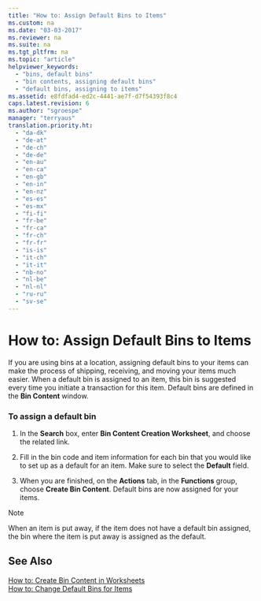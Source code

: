 ```yaml
---
title: "How to: Assign Default Bins to Items"
ms.custom: na
ms.date: "03-03-2017"
ms.reviewer: na
ms.suite: na
ms.tgt_pltfrm: na
ms.topic: "article"
helpviewer_keywords: 
  - "bins, default bins"
  - "bin contents, assigning default bins"
  - "default bins, assigning to items"
ms.assetid: e8fdfad4-ed2c-4441-ae7f-d7f54393f8c4
caps.latest.revision: 6
ms.author: "sgroespe"
manager: "terryaus"
translation.priority.ht: 
  - "da-dk"
  - "de-at"
  - "de-ch"
  - "de-de"
  - "en-au"
  - "en-ca"
  - "en-gb"
  - "en-in"
  - "en-nz"
  - "es-es"
  - "es-mx"
  - "fi-fi"
  - "fr-be"
  - "fr-ca"
  - "fr-ch"
  - "fr-fr"
  - "is-is"
  - "it-ch"
  - "it-it"
  - "nb-no"
  - "nl-be"
  - "nl-nl"
  - "ru-ru"
  - "sv-se"
---
```

# How to: Assign Default Bins to Items
If you are using bins at a location, assigning default bins to your items can make the process of shipping, receiving, and moving your items much easier. When a default bin is assigned to an item, this bin is suggested every time you initiate a transaction for this item. Default bins are defined in the **Bin Content** window.  
  
### To assign a default bin  
  
1.  In the **Search** box, enter **Bin Content Creation Worksheet**, and choose the related link.  
  
2.  Fill in the bin code and item information for each bin that you would like to set up as a default for an item. Make sure to select the **Default** field.  
  
3.  When you are finished, on the **Actions** tab, in the **Functions** group, choose **Create Bin Content**. Default bins are now assigned for your items.  
  
> [!NOTE]  
>  When an item is put away, if the item does not have a default bin assigned, the bin where the item is put away is assigned as the default.  
  
## See Also  
 [How to: Create Bin Content in Worksheets](../WarehouseActivities/how-to-create-bin-content-in-worksheets.md)   
 [How to: Change Default Bins for Items](../WarehouseActivities/how-to-change-default-bins-for-items.md)